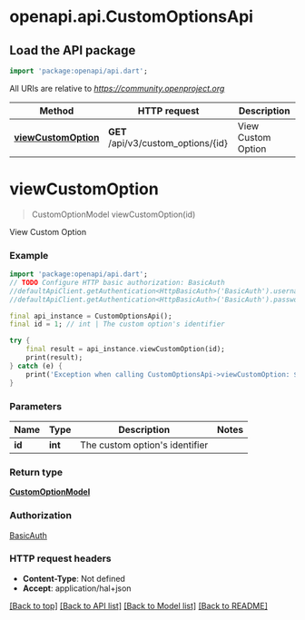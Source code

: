 # openapi.api.CustomOptionsApi

## Load the API package
```dart
import 'package:openapi/api.dart';
```

All URIs are relative to *https://community.openproject.org*

Method | HTTP request | Description
------------- | ------------- | -------------
[**viewCustomOption**](CustomOptionsApi.md#viewcustomoption) | **GET** /api/v3/custom_options/{id} | View Custom Option


# **viewCustomOption**
> CustomOptionModel viewCustomOption(id)

View Custom Option



### Example
```dart
import 'package:openapi/api.dart';
// TODO Configure HTTP basic authorization: BasicAuth
//defaultApiClient.getAuthentication<HttpBasicAuth>('BasicAuth').username = 'YOUR_USERNAME'
//defaultApiClient.getAuthentication<HttpBasicAuth>('BasicAuth').password = 'YOUR_PASSWORD';

final api_instance = CustomOptionsApi();
final id = 1; // int | The custom option's identifier

try {
    final result = api_instance.viewCustomOption(id);
    print(result);
} catch (e) {
    print('Exception when calling CustomOptionsApi->viewCustomOption: $e\n');
}
```

### Parameters

Name | Type | Description  | Notes
------------- | ------------- | ------------- | -------------
 **id** | **int**| The custom option's identifier | 

### Return type

[**CustomOptionModel**](CustomOptionModel.md)

### Authorization

[BasicAuth](../README.md#BasicAuth)

### HTTP request headers

 - **Content-Type**: Not defined
 - **Accept**: application/hal+json

[[Back to top]](#) [[Back to API list]](../README.md#documentation-for-api-endpoints) [[Back to Model list]](../README.md#documentation-for-models) [[Back to README]](../README.md)

